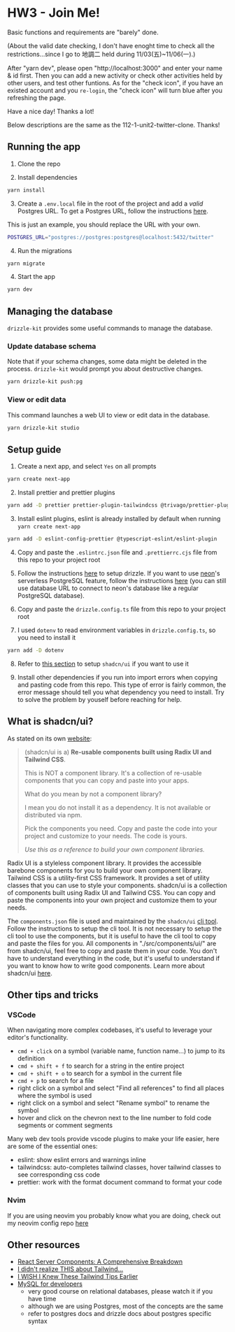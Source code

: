 # HW3 - Join Me!
Basic functions and requirements are "barely" done. 

(About the valid date checking, I don't have enoght time to check all the restrictions...since I go to 地調二 held during 11/03(五)~11/06(一).)

After "yarn dev", please open "http://localhost:3000" and enter your name & id first. 
Then you can add a new activity or check other activities held by other users, and test other funtions.
As for the "check icon", if you have an existed account and you `re-login`, the "check icon" will turn blue after you refreshing the page.

Have a nice day! Thanks a lot!

Below descriptions are the same as the 112-1-unit2-twitter-clone. Thanks!

## Running the app

1. Clone the repo

2. Install dependencies

```bash
yarn install
```

3. Create a `.env.local` file in the root of the project and add a _valid_ Postgres URL. To get a Postgres URL, follow the instructions [here](https://ric2k1.notion.site/Free-postgresql-tutorial-f99605d5c5104acc99b9edf9ab649199?pvs=4).

This is just an example, you should replace the URL with your own.

```bash
POSTGRES_URL="postgres://postgres:postgres@localhost:5432/twitter"
```

4. Run the migrations

```bash
yarn migrate
```

4. Start the app

```bash
yarn dev
```

## Managing the database

`drizzle-kit` provides some useful commands to manage the database.

### Update database schema

Note that if your schema changes, some data might be deleted in the process. `drizzle-kit` would prompt you about destructive changes.

```bash
yarn drizzle-kit push:pg
```

### View or edit data

This command launches a web UI to view or edit data in the database.

```bash
yarn drizzle-kit studio
```

## Setup guide

1. Create a next app, and select `Yes` on all prompts

```bash
yarn create next-app
```

2. Install prettier and prettier plugins

```bash
yarn add -D prettier prettier-plugin-tailwindcss @trivago/prettier-plugin-sort-imports
```

3. Install eslint plugins, eslint is already installed by default when running `yarn create next-app`

```bash
yarn add -D eslint-config-prettier @typescript-eslint/eslint-plugin
```

4. Copy and paste the `.eslintrc.json` file and `.prettierrc.cjs` file from this repo to your project root

5. Follow the instructions [here](https://orm.drizzle.team/docs/quick-postgresql/node-postgres) to setup drizzle. If you want to use [neon](https://neon.tech/)'s serverless PostgreSQL feature, follow the instructions [here](https://orm.drizzle.team/docs/quick-postgresql/neon) (you can still use database URL to connect to neon's database like a regular PostgreSQL database).

6. Copy and paste the `drizzle.config.ts` file from this repo to your project root

7. I used `dotenv` to read environment variables in `drizzle.config.ts`, so you need to install it

```bash
yarn add -D dotenv
```

8. Refer to [this section](#what-is-shadcnui) to setup `shadcn/ui` if you want to use it

9. Install other dependencies if you run into import errors when copying and pasting code from this repo. This type of error is fairly common, the error message should tell you what dependency you need to install. Try to solve the problem by youself before reaching for help.

## What is shadcn/ui?

As stated on its own [website](https://ui.shadcn.com/docs):

> (shadcn/ui is a) **Re-usable components built using Radix UI and Tailwind CSS**.
>
> This is NOT a component library. It's a collection of re-usable components that you can copy and paste into your apps.
>
> What do you mean by not a component library?
>
> I mean you do not install it as a dependency. It is not available or distributed via npm.
>
> Pick the components you need. Copy and paste the code into your project and customize to your needs. The code is yours.
>
> _Use this as a reference to build your own component libraries._

Radix UI is a styleless component library. It provides the accessible barebone components for you to build your own component library. Tailwind CSS is a utility-first CSS framework. It provides a set of utility classes that you can use to style your components. shadcn/ui is a collection of components built using Radix UI and Tailwind CSS. You can copy and paste the components into your own project and customize them to your needs.

The `components.json` file is used and maintained by the `shadcn/ui` [cli tool](https://ui.shadcn.com/docs/cli). Follow the instructions to setup the cli tool. It is not necessary to setup the cli tool to use the components, but it is useful to have the cli tool to copy and paste the files for you. All components in "./src/components/ui/" are from shadcn/ui, feel free to copy and paste them in your code. You don't have to understand everything in the code, but it's useful to understand if you want to know how to write good components. Learn more about shadcn/ui [here](https://ui.shadcn.com/).

## Other tips and tricks

### VSCode

When navigating more complex codebases, it's useful to leverage your editor's functionality.

- `cmd + click` on a symbol (variable name, function name...) to jump to its definition
- `cmd + shift + f` to search for a string in the entire project
- `cmd + shift + o` to search for a symbol in the current file
- `cmd + p` to search for a file
- right click on a symbol and select "Find all references" to find all places where the symbol is used
- right click on a symbol and select "Rename symbol" to rename the symbol
- hover and click on the chevron next to the line number to fold code segments or comment segments

Many web dev tools provide vscode plugins to make your life easier, here are some of the essential ones:

- eslint: show eslint errors and warnings inline
- tailwindcss: auto-completes tailwind classes, hover tailwind classes to see corresponding css code
- prettier: work with the format document command to format your code

### Nvim

If you are using neovim you probably know what you are doing, check out my neovim config repo [here](https://github.com/madmaxieee/nvim)

## Other resources

- [React Server Components: A Comprehensive Breakdown](https://www.youtube.com/watch?v=VIwWgV3Lc6s)
- [I didn't realize THIS about Tailwind...](https://www.youtube.com/watch?v=ZuLn42merAg)
- [I WISH I Knew These Tailwind Tips Earlier](https://www.youtube.com/watch?v=QBajvZaWLXs)
- [MySQL for developers](https://planetscale.com/learn/courses/mysql-for-developers/introduction/course-introduction)
  - very good course on relational databases, please watch it if you have time
  - although we are using Postgres, most of the concepts are the same
  - refer to postgres docs and drizzle docs about postgres specific syntax
